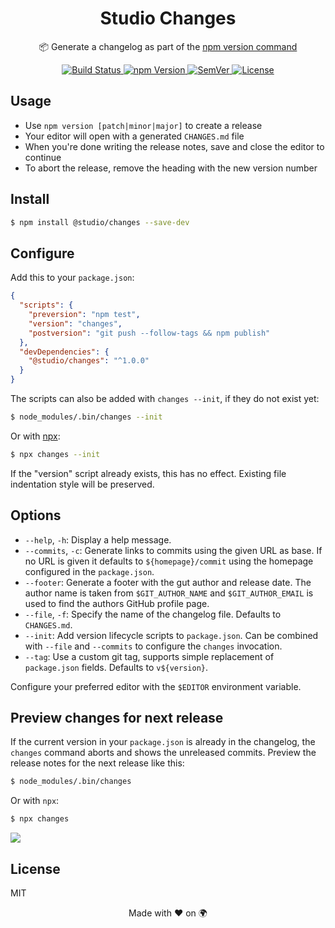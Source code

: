 <h1 align="center">
  Studio Changes
</h1>
<p align="center">
  📦 Generate a changelog as part of the <a href="https://docs.npmjs.com/cli/version">npm version command</a>
</p>
<p align="center">
  <a href="https://travis-ci.org/javascript-studio/studio-changes">
    <img src="https://img.shields.io/travis/javascript-studio/studio-changes/master.svg" alt="Build Status">
  </a>
  <a href="https://www.npmjs.com/package/@studio/changes">
    <img src="https://img.shields.io/npm/v/@studio/changes.svg" alt="npm Version">
  </a>
  <a href="https://semver.org">
    <img src="https://img.shields.io/:semver-%E2%9C%93-blue.svg" alt="SemVer">
  </a>
  <a href="https://github.com/javascript-studio/studio-changes/blob/master/LICENSE">
    <img src="https://img.shields.io/npm/l/@studio/changes.svg" alt="License">
  </a>
</p>

## Usage

- Use `npm version [patch|minor|major]` to create a release
- Your editor will open with a generated `CHANGES.md` file
- When you're done writing the release notes, save and close the editor to
  continue
- To abort the release, remove the heading with the new version number

## Install

```bash
$ npm install @studio/changes --save-dev
```

## Configure

Add this to your `package.json`:

```json
{
  "scripts": {
    "preversion": "npm test",
    "version": "changes",
    "postversion": "git push --follow-tags && npm publish"
  },
  "devDependencies": {
    "@studio/changes": "^1.0.0"
  }
}
```

The scripts can also be added with `changes --init`, if they do not exist yet:

```bash
$ node_modules/.bin/changes --init
```

Or with [npx][1]:

```bash
$ npx changes --init
```

If the "version" script already exists, this has no effect. Existing file
indentation style will be preserved.

## Options

- `--help`, `-h`: Display a help message.
- `--commits`, `-c`: Generate links to commits using the given URL as base. If
  no URL is given it defaults to `${homepage}/commit` using the homepage
  configured in the `package.json`.
- `--footer`: Generate a footer with the gut author and release date. The
  author name is taken from `$GIT_AUTHOR_NAME` and `$GIT_AUTHOR_EMAIL` is used
  to find the authors GitHub profile page.
- `--file`, `-f`: Specify the name of the changelog file. Defaults to
  `CHANGES.md`.
- `--init`: Add version lifecycle scripts to `package.json`. Can be combined
  with `--file` and `--commits` to configure the `changes` invocation.
- `--tag`: Use a custom git tag, supports simple replacement of `package.json`
  fields. Defaults to `v${version}`.

Configure your preferred editor with the `$EDITOR` environment variable.

## Preview changes for next release

If the current version in your `package.json` is already in the changelog, the
`changes` command aborts and shows the unreleased commits. Preview the release
notes for the next release like this:

```bash
$ node_modules/.bin/changes
```

Or with `npx`:

```bash
$ npx changes
```

![](https://javascript.studio/assets/changes-1.0.gif)

## License

MIT

<p align="center">Made with ❤️ on 🌍<p>

[1]: https://medium.com/@maybekatz/introducing-npx-an-npm-package-runner-55f7d4bd282b
